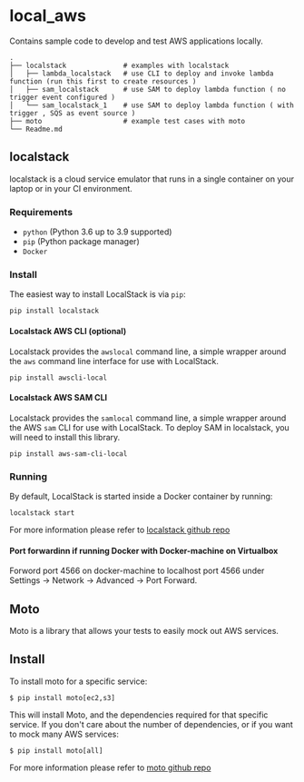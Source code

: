 # local_aws
Contains sample code to develop and test AWS applications locally.


    .
    ├── localstack              # examples with localstack
    │   ├── lambda_localstack   # use CLI to deploy and invoke lambda function (run this first to create resources )
    │   ├── sam_localstack      # use SAM to deploy lambda function ( no trigger event configured )
    │   └── sam_localstack_1    # use SAM to deploy lambda function ( with trigger , SQS as event source )
    ├── moto                    # example test cases with moto
    └── Readme.md

## localstack
localstack is a cloud service emulator that runs in a single container on your laptop or in your CI environment.

### Requirements

* `python` (Python 3.6 up to 3.9 supported)
* `pip` (Python package manager)
* `Docker`

### Install

The easiest way to install LocalStack is via `pip`:
```
pip install localstack
```

#### Localstack AWS CLI (optional)
Localstack provides the `awslocal` command line, a simple wrapper around the `aws` command line interface for use with LocalStack.
```
pip install awscli-local
```

#### Localstack AWS SAM CLI
Localstack provides the `samlocal` command line, a simple wrapper around the AWS `sam` CLI for use with LocalStack.
To deploy SAM in localstack, you will need to install this library.
```
pip install aws-sam-cli-local
```
### Running

By default, LocalStack is started inside a Docker container by running:
```
localstack start
```

For more information please refer to [localstack github repo](https://github.com/localstack/localstack)

#### Port forwardinn if running Docker with Docker-machine on Virtualbox 
Forword port 4566 on docker-machine to localhost port 4566 under Settings -> Network -> Advanced -> Port Forward.

## Moto
Moto is a library that allows your tests to easily mock out AWS services.

## Install

To install moto for a specific service:
```console
$ pip install moto[ec2,s3]
```
This will install Moto, and the dependencies required for that specific service.
If you don't care about the number of dependencies, or if you want to mock many AWS services:
```console
$ pip install moto[all]
```

For more information please refer to [moto github repo](https://github.com/spulec/moto)







